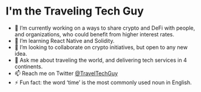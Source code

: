 # I'm the Traveling Tech Guy

- 🔭 I’m currently working on a ways to share crypto and DeFi with people, and organizations, who could benefit from higher interest rates.
- 🌱 I’m learning React Native and Solidity.
- 👯 I’m looking to collaborate on crypto initiatives, but open to any new idea.
- 💬 Ask me about traveling the world, and delivering tech services in 4 continents.
- 📫 Reach me on Twitter [@TravelTechGuy](https://twitter.com/TravelTechGuy)
- ⚡ Fun fact: the word ‘time’ is the most commonly used noun in English.
